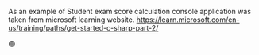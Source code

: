As an example of Student exam score calculation console application was taken from microsoft learning website.
https://learn.microsoft.com/en-us/training/paths/get-started-c-sharp-part-2/

🟢
